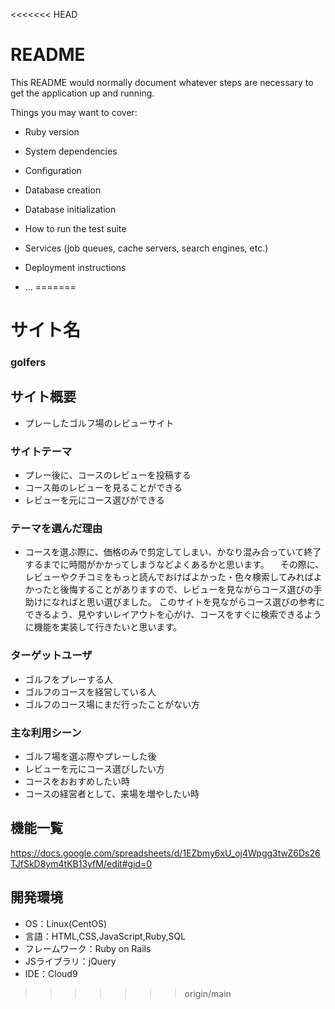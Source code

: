 <<<<<<< HEAD
# README

This README would normally document whatever steps are necessary to get the
application up and running.

Things you may want to cover:

* Ruby version

* System dependencies

* Configuration

* Database creation

* Database initialization

* How to run the test suite

* Services (job queues, cache servers, search engines, etc.)

* Deployment instructions

* ...
=======
# サイト名
### golfers

## サイト概要
- プレーしたゴルフ場のレビューサイト

### サイトテーマ
- プレー後に、コースのレビューを投稿する
- コース毎のレビューを見ることができる
- レビューを元にコース選びができる

### テーマを選んだ理由
- コースを選ぶ際に、価格のみで剪定してしまい、かなり混み合っていて終了するまでに時間がかかってしまうなどよくあるかと思います。
　その際に、レビューやクチコミをもっと読んでおけばよかった・色々検索してみればよかったと後悔することがありますので、レビューを見ながらコース選びの手助けになればと思い選びました。
  このサイトを見ながらコース選びの参考にできるよう、見やすいレイアウトを心がけ、コースをすぐに検索できるように機能を実装して行きたいと思います。
 
### ターゲットユーザ
- ゴルフをプレーする人
- ゴルフのコースを経営している人
- ゴルフのコース場にまだ行ったことがない方

### 主な利用シーン
- ゴルフ場を選ぶ際やプレーした後
- レビューを元にコース選びしたい方
- コースをおおすめしたい時
- コースの経営者として、来場を増やしたい時

## 機能一覧
<https://docs.google.com/spreadsheets/d/1EZbmy6xU_oj4Wpgg3twZ6Ds26TJfSkD8ym4tKB13yfM/edit#gid=0>

## 開発環境
- OS：Linux(CentOS)
- 言語：HTML,CSS,JavaScript,Ruby,SQL
- フレームワーク：Ruby on Rails
- JSライブラリ：jQuery
- IDE：Cloud9
>>>>>>> origin/main
